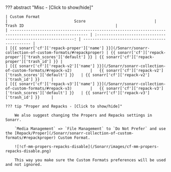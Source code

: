 ??? abstract "Misc - [Click to show/hide]"

    | Custom Format                                                                                            |                             Score                              | Trash ID                                        |
    | -------------------------------------------------------------------------------------------------------- | :------------------------------------------------------------: | ----------------------------------------------- |
    | [{{ sonarr['cf']['repack-proper']['name'] }}](/Sonarr/sonarr-collection-of-custom-formats/#repackproper) | {{ sonarr['cf']['repack-proper']['trash_scores']['default'] }} | {{ sonarr['cf']['repack-proper']['trash_id'] }} |
    | [{{ sonarr['cf']['repack-v2']['name'] }}](/Sonarr/sonarr-collection-of-custom-formats/#repack-v2)        |   {{ sonarr['cf']['repack-v2']['trash_scores']['default'] }}   | {{ sonarr['cf']['repack-v2']['trash_id'] }}     |
    | [{{ sonarr['cf']['repack-v3']['name'] }}](/Sonarr/sonarr-collection-of-custom-formats/#repack-v3)        |   {{ sonarr['cf']['repack-v3']['trash_scores']['default'] }}   | {{ sonarr['cf']['repack-v3']['trash_id'] }}     |

    ??? tip "Proper and Repacks - [Click to show/hide]"

        We also suggest changing the Propers and Repacks settings in Sonarr.

        `Media Management` => `File Management` to `Do Not Prefer` and use the [Repack/Proper](/Sonarr/sonarr-collection-of-custom-formats/#repackproper) Custom Format.

        ![!cf-mm-propers-repacks-disable](/Sonarr/images/cf-mm-propers-repacks-disable.png)

        This way you make sure the Custom Formats preferences will be used and not ignored.
